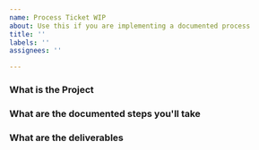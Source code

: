 ```yaml
---
name: Process Ticket WIP
about: Use this if you are implementing a documented process
title: ''
labels: ''
assignees: ''

---
```


### What is the Project

### What are the documented steps you'll take

### What are the deliverables
